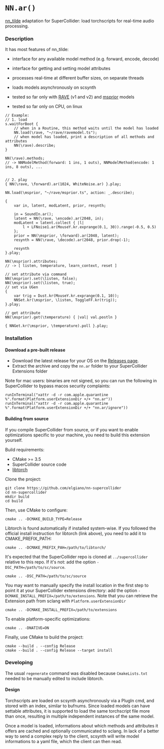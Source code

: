 # `NN.ar()`

[nn_tilde](https://github.com/acids-ircam/nn_tilde) adaptation for SuperCollider: load torchscripts for real-time audio processing.

### Description
It has most features of nn_tilde:
- interface for any available model method (e.g. forward, encode, decode)
- interface for getting and setting model attributes
- processes real-time at different buffer sizes, on separate threads
- loads models asynchronously on scsynth

- tested so far only with [RAVE](https://github.com/acids-ircam/rave) (v1 and v2) and [msprior](https://github.com/caillonantoine/msprior) models
- tested so far only on CPU, on linux

```supercollider
// Example:
// 1. load
s.waitForBoot {
    // when in a Routine, this method waits until the model has loaded
    NN.load(\rave, "~/rave/ravemodel.ts");
    // when model has loaded, print a description of all methods and attributes
    NN(\rave).describe;
}

NN(\rave).methods;
// -> NNModelMethod(forward: 1 ins, 1 outs), NNModelMethod(encode: 1 ins, 8 outs), ...


// 2. play
{ NN(\rave, \forward).ar(1024, WhiteNoise.ar) }.play;

NN.load(\msprior, "~/rave/msprior.ts", action: _.describe);

{
    var in, latent, modLatent, prior, resynth;

    in = SoundIn.ar();
    latent = NN(\rave, \encode).ar(2048, in);
    modLatent = latent.collect { |l|
        l + LFNoise1.ar(MouseY.kr.exprange(0.1, 30)).range(-0.5, 0.5)
    };
    prior = NN(\msprior, \forward).ar(2048, latent);
    resynth = NN(\rave, \decode).ar(2048, prior.drop(-1);

    resynth
}.play;

NN(\msprior).attributes;
// -> [ listen, temperature, learn_context, reset ]

// set attribute via command
NN(\msprior).set(\listen, false);
NN(\msprior).set(\listen, true);
// set via UGen
{
    var trig = Dust.kr(MouseY.kr.exprange(0.1, 10));
    NNSet.kr(\msprior, \listen, ToggleFF.kr(trig));
}.play;

// get attribute
NN(\msprior).get(\temperature) { |val| val.postln } 

{ NNGet.kr(\msprior, \temperature).poll }.play;
```

### Installation

#### Download a pre-built release

- Download the latest release for your OS on the [Releases page](https://github.com/elgiano/nn.ar/releases).
- Extract the archive and copy the `nn.ar` folder to your SuperCollider Extensions folder

Note for mac users: binaries are not signed, so you can run the following in SuperCollider to bypass macos security complaints:
```supercollider
runInTerminal("xattr -d -r com.apple.quarantine %".format(Platform.userExtensionDir +/+ "nn.ar"))
runInTerminal("xattr -d -r com.apple.quarantine %".format(Platform.userExtensionDir +/+ "nn.ar/ignore"))
```

#### Building from source
If you compile SuperCollider from source, or if you want to enable optimizations specific to your machine, you need to build this extension yourself.

Build requirements:

- CMake >= 3.5
- SuperCollider source code
- [libtorch](https://pytorch.org/cppdocs/installing.html)

Clone the project:

    git clone https://github.com/elgiano/nn-supercollider
    cd nn-supercollider
    mkdir build
    cd build

Then, use CMake to configure:

    cmake .. -DCMAKE_BUILD_TYPE=Release

Libtorch is found automatically if installed system-wise. If you followed the official install instruction for libtorch (link above), you need to add it to CMAKE_PREFIX_PATH:

    cmake .. -DCMAKE_PREFIX_PAH=/path/to/libtorch/

It's expected that the SuperCollider repo is cloned at `../supercollider` relative to this repo. If
it's not: add the option `-DSC_PATH=/path/to/sc/source`.

    cmake .. -DSC_PATH=/path/to/sc/source

You may want to manually specify the install location in the first step to point it at your
SuperCollider extensions directory: add the option `-DCMAKE_INSTALL_PREFIX=/path/to/extensions`.
Note that you can retrieve the Extension path from sclang with `Platform.userExtensionDir`

    cmake .. -DCMAKE_INSTALL_PREFIX=/path/to/extensions

To enable platform-specific optimizations:

    cmake .. -DNATIVE=ON

Finally, use CMake to build the project:

    cmake --build . --config Release
    cmake --build . --config Release --target install


### Developing

The usual `regenerate` command was disabled because `CmakeLists.txt` needed to be manually edited to include libtorch.

#### Design

Torchscripts are loaded on scsynth asynchronously via a PlugIn cmd, and stored with an index, similar to bufnums. Since loaded models can have settable attributes, it is supported to load the same torchscript file more than once, resulting in multiple independent instances of the same model. 

Once a model is loaded, informations about which methods and attributes it offers are cached and optionally communicated to sclang. In lack of a better way to send a complex reply to the client, scsynth will write model informations to a yaml file, which the client can then read.


